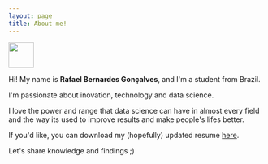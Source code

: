 ```yaml
---
layout: page
title: About me!
---
```


<img align="center" src="https://github.com/rafaelbg27/rafaelbg27.github.io/tree/gh-pages/assets/img/profile-pic.jpg" width="50">

<!-- ![profile]({{ "assets/img/profile-pic.jpg" | absolute_url }}) -->

Hi! My name is **Rafael Bernardes Gonçalves**, and I'm a student from Brazil.

I'm passionate about inovation, technology and data science.

I love the power and range that data science can have in almost every field and the way its used to improve results and make people's lifes better.

If you'd like, you can download my (hopefully) updated resume [here](https://github.com/rafaelbg27/rafaelbg27.github.io/tree/gh-pages/assets/resume.pdf).

Let's share knowledge and findings ;)